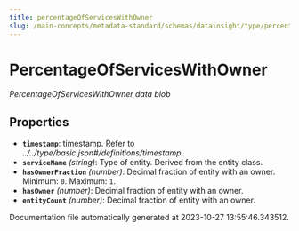 ```yaml
---
title: percentageOfServicesWithOwner
slug: /main-concepts/metadata-standard/schemas/datainsight/type/percentageofserviceswithowner
---
```


# PercentageOfServicesWithOwner

*PercentageOfServicesWithOwner data blob*

## Properties

- **`timestamp`**: timestamp. Refer to *../../type/basic.json#/definitions/timestamp*.
- **`serviceName`** *(string)*: Type of entity. Derived from the entity class.
- **`hasOwnerFraction`** *(number)*: Decimal fraction of entity with an owner. Minimum: `0`. Maximum: `1`.
- **`hasOwner`** *(number)*: Decimal fraction of entity with an owner.
- **`entityCount`** *(number)*: Decimal fraction of entity with an owner.


Documentation file automatically generated at 2023-10-27 13:55:46.343512.
